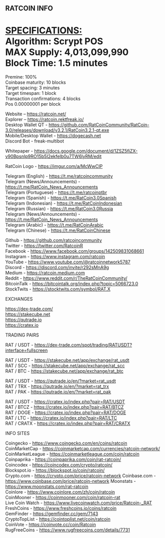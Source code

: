 RATCOIN INFO
--------------------------------------------------------------------------------------------------------------
<b><u>SPECIFICATIONS:</u></b><br>
Algorithm: Scrypt POS<br>
MAX Supply: 4,013,099,990<br>
Block Time: 1.5 minutes<br>
=======
Premine: 100% <br>
Coinbase maturity: 10 blocks<br>
Target spacing: 3 minutes<br>
Target timespan: 1 block<br>
Transaction confirmations: 4 blocks<br>
Pos 0.00000001 per block

Website – https://ratcoin.net/<br>
Explorer – https://ratcoin.rektfreak.io/<br>
Desktop Wallet QT - https://github.com/RatCoinCommunity/RatCoin-3.0/releases/download/v3.2.1/RatCoin3.2.1-qt.exe<br>
Mobile/Desktop Wallet - https://dogecash.net<br>
Discord Bot - freak-multibot 

Whitepaper - https://docs.google.com/document/d/1ZSZ5fiZX-v90BpsnIp9RO15b5I2ekfeIb0u7TW6lyRM/edit<br>

RatCoin Logo - https://imgur.com/a/McWwCIP

Telegram (English) - https://t.me/ratcoincommunity<br>
Telegram (News/Announcements) - https://t.me/RatCoin_News_Announcements<br>
Telegram (Portuguese) - https://t.me/ratcoinptbr<br>
Telegram (Spanish) - https://t.me/RatCoin3.0Spanish<br>
Telegram (Indonesian) - https://t.me/RatCoinIndonesian<br>
Telegram (Russian) - https://t.me/RatCoin3.0Russia<br>
Telegram (News/Announcements) - https://t.me/RatCoin_News_Announcements<br>
Telegram (Arabic) - https://t.me/RatCoinArabic<br>
Telegram (Chinese) - https://t.me/RatCoinChinese

Github - https://github.com/ratcoincommunity<br>
Twitter - https://twitter.com/RatcoinR<br>
Facebook - https://www.facebook.com/groups/142509831068661<br>
Instagram - https://www.instagram.com/ratcoin <br>
YouTube - https://www.youtube.com/@ratcoinnetwork5787<br>
Discord - https://discord.com/invite/r292sMnA9g<br>
Medium - https://ratcoin.medium.com<br>
Reddit - https://www.reddit.com/r/TheRatCoinCommunity/<br>
BitcoinTalk - https://bitcointalk.org/index.php?topic=5066723.0<br>
StockTwits - https://stocktwits.com/symbol/RAT.X<br>

EXCHANGES<br>

https://dex-trade.com/<br>
https://stakecube.net<br>
https://qutrade.io<br>
https://cratex.io<br>

TRADING PAIRS<br>

RAT / USDT - https://dex-trade.com/spot/trading/RATUSDT?interface=fullscreen<br>

RAT / USDT - https://stakecube.net/app/exchange/rat_usdt<br>
RAT / SCC - https://stakecube.net/app/exchange/rat_scc<br>
RAT / BTC - https://stakecube.net/app/exchange/rat_btc<br>

RAT / USDT - https://qutrade.io/en/?market=rat_usdt<br>
RAT / TRX -  https://qutrade.io/en/?market=rat_trx<br>
RAT / PAK - https://qutrade.io/en/?market=rat_pak<br>

RAT / USDT - https://cratex.io/index.php?pair=RAT/USDT<br>
RAT / BTCZ - https://cratex.io/index.php?pair=RAT/BTCZ<br>
RAT / DOGE - https://cratex.io/index.php?pair=RAT/DOGE<br>
RAT / LTC  - https://cratex.io/index.php?pair=RAT/LTC<br>
RAT / CRATX - https://cratex.io/index.php?pair=RAT/CRATX<br>

INFO SITES<br>

Coingecko - https://www.coingecko.com/en/coins/ratcoin<br>
CoinMarketCap - https://coinmarketcap.com/currencies/ratcoin-network/<br>
CoinMarketLeague - https://coinmarketleague.com/coin/ratcoin<br>
Coinpaprika - https://coinpaprika.com/coin/rat-ratcoin/<br>
Coincodex - https://coincodex.com/crypto/ratcoin/<br>
Blockspot.io - https://blockspot.io/coin/ratcoin/<br>
Crypto.com - https://crypto.com/price/ratcoin-network
Coinbase.com - https://www.coinbase.com/price/ratcoin-network
Moonstats - https://www.moonstats.com/rat-ratcoin<br>
Coinlore - https://www.coinlore.com/zh/coin/ratcoin<br>
CoinMooner - https://coinmooner.com/coin/ratcoin-rat<br>
Live Coin Watch - https://www.livecoinwatch.com/price/Ratcoin-_RAT<br>
FreshCoins - https://www.freshcoins.io/coins/ratcoin<br>
GemFinder - https://gemfinder.cc/gem/7143<br>
CryptoTopList - https://cointoplist.net/coin/ratcoin<br>
CoinVote - https://coinvote.cc/coin/Ratcoin<br>
RugFreeCoins - https://www.rugfreecoins.com/details/7731<br>














